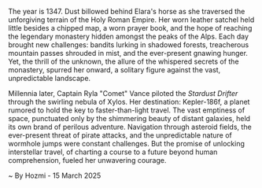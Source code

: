 
The year is 1347.  Dust billowed behind Elara's horse as she traversed the unforgiving terrain of the Holy Roman Empire. Her worn leather satchel held little besides a chipped map, a worn prayer book, and the hope of reaching the legendary monastery hidden amongst the peaks of the Alps.  Each day brought new challenges: bandits lurking in shadowed forests, treacherous mountain passes shrouded in mist, and the ever-present gnawing hunger.  Yet, the thrill of the unknown, the allure of the whispered secrets of the monastery, spurred her onward, a solitary figure against the vast, unpredictable landscape.


Millennia later, Captain Ryla "Comet" Vance piloted the *Stardust Drifter* through the swirling nebula of Xylos. Her destination: Kepler-186f, a planet rumored to hold the key to faster-than-light travel. The vast emptiness of space, punctuated only by the shimmering beauty of distant galaxies, held its own brand of perilous adventure.  Navigation through asteroid fields, the ever-present threat of pirate attacks, and the unpredictable nature of wormhole jumps were constant challenges.  But the promise of unlocking interstellar travel, of charting a course to a future beyond human comprehension, fueled her unwavering courage.

~ By Hozmi - 15 March 2025

